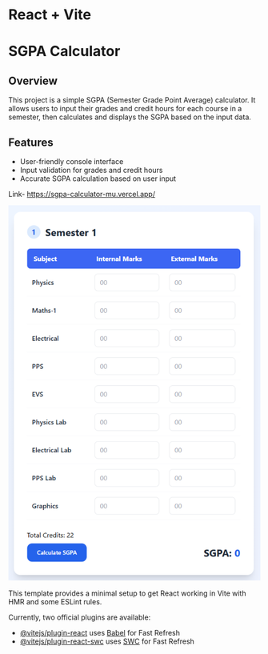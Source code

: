 # React + Vite

# SGPA Calculator

## Overview

This project is a simple SGPA (Semester Grade Point Average) calculator. It allows users to input their grades and credit hours for each course in a semester, then calculates and displays the SGPA based on the input data.

## Features

- User-friendly console interface
- Input validation for grades and credit hours
- Accurate SGPA calculation based on user input

Link- https://sgpa-calculator-mu.vercel.app/

![alt text](public/Image.png)

This template provides a minimal setup to get React working in Vite with HMR and some ESLint rules.

Currently, two official plugins are available:

- [@vitejs/plugin-react](https://github.com/vitejs/vite-plugin-react/blob/main/packages/plugin-react/README.md) uses [Babel](https://babeljs.io/) for Fast Refresh
- [@vitejs/plugin-react-swc](https://github.com/vitejs/vite-plugin-react-swc) uses [SWC](https://swc.rs/) for Fast Refresh
